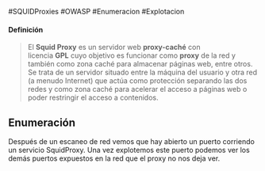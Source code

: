 #SQUIDProxies #OWASP #Enumeracion #Explotacion 

#### Definición
>El **Squid Proxy** es un servidor web **proxy-caché** con licencia **GPL** cuyo objetivo es funcionar como **proxy** de la red y también como zona caché para almacenar páginas web, entre otros. Se trata de un servidor situado entre la máquina del usuario y otra red (a menudo Internet) que actúa como protección separando las dos redes y como zona caché para acelerar el acceso a páginas web o poder restringir el acceso a contenidos.

## Enumeración

Después de un escaneo de red vemos que hay abierto un puerto corriendo un servicio SquidProxy. Una vez explotemos este puerto podemos ver los demás puertos expuestos en la red que el proxy no nos deja ver.

